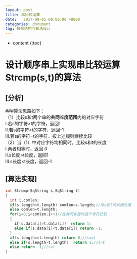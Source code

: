 ```yaml
---
layout: post
title: 串比较运算
date:   2017-09-05 00:00:00 +0800
categories: document
tag: 数据结构与算法设计
---
```


* content
{:toc}


# 设计顺序串上实现串比较运算Strcmp(s,t)的算法  
## [分析]  
###算法思路如下：  
（1）比较s和t两个串的<strong>共同长度范围</strong>内的对应字符  
Ⅰ.若s的字符>t的字符，返回1  
Ⅱ.若s的字符<t的字符，返回-1  
Ⅲ.若s的字符=t的字符，按上述规则继续比较  
（2）当（1）中对应字符均相同时，比较s和t的长度  
Ⅰ.两者相等时，返回 0  
Ⅱ.s长度>t长度，返回1  
Ⅲ.s长度<t长度，返回-1  
## [算法实现]  
```c
int Strcmp(SqString s,SqString t)
{
  int i,comlen;
  if(s.length<t.length) comlen=s.length;//求s和t的共同长度
  else comlen=t.length;
  for(i=0;i<comlen;i++)//在共同长度内逐个字符比较
  {
    if(s.data[i]>t.data[i])  return 1;
    else if(s.data[i]<t.data[i]) return -1;
  }
  if(s.length==t.length) return 0;//s==t
  else if(s.length>t.length)  return 1;//s>t
  else return -1;//s<t
}
```

